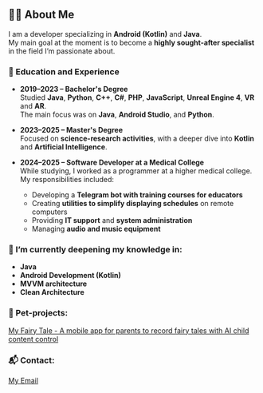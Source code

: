 ## 👨‍💻 About Me

I am a developer specializing in **Android (Kotlin)** and **Java**.  
My main goal at the moment is to become a **highly sought-after specialist** in the field I’m passionate about.

### 🧠 Education and Experience

- **2019–2023 – Bachelor's Degree**  
  Studied **Java**, **Python**, **C++**, **C#**, **PHP**, **JavaScript**, **Unreal Engine 4**, **VR** and **AR**.  
  The main focus was on **Java**, **Android Studio**, and **Python**.

- **2023–2025 – Master's Degree**  
  Focused on **science-research activities**, with a deeper dive into **Kotlin** and **Artificial Intelligence**.

- **2024–2025 – Software Developer at a Medical College**  
  While studying, I worked as a programmer at a higher medical college.  
  My responsibilities included:
  - Developing a **Telegram bot with training courses for educators**
  - Creating **utilities to simplify displaying schedules** on remote computers
  - Providing **IT support** and **system administration**
  - Managing **audio and music equipment**

### 🌱 I’m currently deepening my knowledge in:

- **Java**
- **Android Development (Kotlin)**
- **MVVM architecture**
- **Clean Architecture**

### :iphone: Pet-projects:  
[My Fairy Tale - A mobile app for parents to record fairy tales with AI child content control](https://github.com/Kugukov/DissertationProject.git)  

### 📬 Contact:  
[My Email](kugukovd@mail.ru)  

